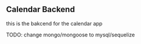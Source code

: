 ## Calendar Backend

this is the bakcend for the calendar app

TODO: change mongo/mongoose to mysql/sequelize